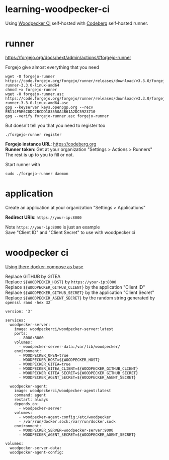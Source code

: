 # learning-woodpecker-ci
Using [Woodpecker CI](https://woodpecker-ci.org/) self-hosted with [Codeberg](https://codeberg.org/) self-hosted runner.  

# runner
https://forgejo.org/docs/next/admin/actions/#forgejo-runner  

Forgejo give almost everything that you need  
```
wget -O forgejo-runner https://code.forgejo.org/forgejo/runner/releases/download/v3.3.0/forgejo-runner-3.3.0-linux-amd64
chmod +x forgejo-runner
wget -O forgejo-runner.asc https://code.forgejo.org/forgejo/runner/releases/download/v3.3.0/forgejo-runner-3.3.0-linux-amd64.asc
gpg --keyserver keys.openpgp.org --recv EB114F5E6C0DC2BCDD183550A4B61A2DC5923710
gpg --verify forgejo-runner.asc forgejo-runner
```

But doesn't tell you that you need to register too  
```
./forgejo-runner register
```

**Forgejo instance URL**: https://codeberg.org  
**Runner token**: Get at your organization "Settings > Actions > Runners"  
The rest is up to you to fill or not.  

Start runner with  
```
sudo ./forgejo-runner daemon
```

# application
Create an application at your organization "Settings > Applications"  

**Redirect URIs**: `https://your-ip:8000`  

Note `https://your-ip:8000` is just an example  
Save "Client ID" and "Client Secret" to use with woodpecker ci  

# woodpecker ci

[Using there docker-compose as base](https://woodpecker-ci.org/docs/administration/deployment/docker-compose)  

Replace GITHUB by GITEA  
Replace `${WOODPECKER_HOST}` by `https://your-ip:8000`  
Replace `${WOODPECKER_GITHUB_CLIENT}` by the application "Client ID"  
Replace `${WOODPECKER_GITHUB_SECRET}` by the application "Client Secret"  
Replace `${WOODPECKER_AGENT_SECRET}` by the random string generated by `openssl rand -hex 32`  
```
version: '3'

services:
  woodpecker-server:
    image: woodpeckerci/woodpecker-server:latest
    ports:
      - 8000:8000
    volumes:
      - woodpecker-server-data:/var/lib/woodpecker/
    environment:
      - WOODPECKER_OPEN=true
      - WOODPECKER_HOST=${WOODPECKER_HOST}
      - WOODPECKER_GITEA=true
      - WOODPECKER_GITEA_CLIENT=${WOODPECKER_GITHUB_CLIENT}
      - WOODPECKER_GITEA_SECRET=${WOODPECKER_GITHUB_SECRET}
      - WOODPECKER_AGENT_SECRET=${WOODPECKER_AGENT_SECRET}

  woodpecker-agent:
    image: woodpeckerci/woodpecker-agent:latest
    command: agent
    restart: always
    depends_on:
      - woodpecker-server
    volumes:
      - woodpecker-agent-config:/etc/woodpecker
      - /var/run/docker.sock:/var/run/docker.sock
    environment:
      - WOODPECKER_SERVER=woodpecker-server:9000
      - WOODPECKER_AGENT_SECRET=${WOODPECKER_AGENT_SECRET}

volumes:
  woodpecker-server-data:
  woodpecker-agent-config:
```
